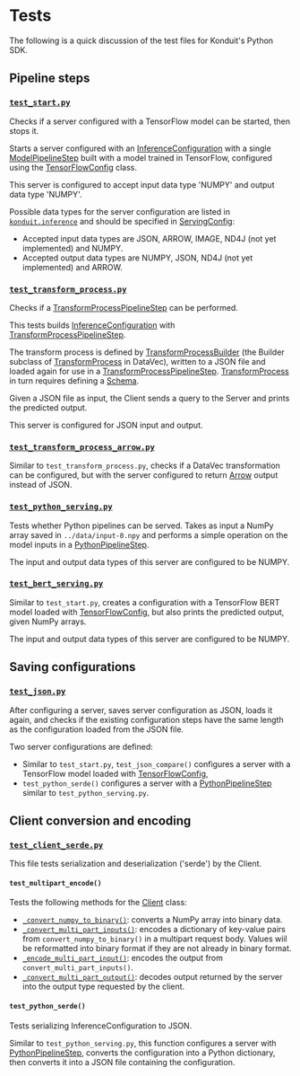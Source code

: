 # Tests 
The following is a quick discussion of the test files for Konduit's Python SDK.

## Pipeline steps 

### [`test_start.py`](https://github.com/KonduitAI/konduit-serving/blob/master/python/tests/test_start.py)

Checks if a server configured with a TensorFlow model can be started, then stops it. 

Starts a server configured with an [InferenceConfiguration](../konduit/inference.py#L2386-L2427) with a single [ModelPipelineStep](../konduit/inference.py#L1579-L1778) built with a model trained in TensorFlow, configured using the [TensorFlowConfig](../konduit/inference.py#L656-L720) class. 

This server is configured to accept input data type 'NUMPY' and output data type 'NUMPY'. 

Possible data types for the server configuration are listed in [`konduit.inference`](../konduit/inference.py#L863-L865) and should be specified in [ServingConfig](../konduit/inference.py#L861-L1018):
- Accepted input data types are JSON, ARROW, IMAGE, ND4J (not yet implemented) and NUMPY. 
- Accepted output data types are NUMPY, JSON, ND4J (not yet implemented) and ARROW.

### [`test_transform_process.py`](test_transform_process.py)

Checks if a [TransformProcessPipelineStep](../konduit/inference.py#L1400-L1573) can be performed. 

This tests builds [InferenceConfiguration](../konduit/inference.py#L2386-L2427) with [TransformProcessPipelineStep](../konduit/inference.py#L1400-L1573). 

The transform process is defined by [TransformProcessBuilder](https://github.com/eclipse/deeplearning4j/blob/master/datavec/datavec-api/src/main/java/org/datavec/api/transform/TransformProcess.java#L611) (the Builder subclass of [TransformProcess](https://deeplearning4j.org/docs/latest/datavec-transforms) in DataVec), written to a JSON file and loaded again for use in a [TransformProcessPipelineStep](../konduit/inference.py#L1400-L1573). [TransformProcess](https://deeplearning4j.org/docs/latest/datavec-transforms) in turn requires defining a [Schema](https://deeplearning4j.org/docs/latest/datavec-schema). 

Given a JSON file as input, the Client sends a query to the Server and prints the predicted output. 

This server is configured for JSON input and output. 

### [`test_transform_process_arrow.py`](test_transform_process_arrow.py)

Similar to `test_transform_process.py`, checks if a DataVec transformation can be configured, but with the server configured to return [Arrow](https://arrow.apache.org/) output instead of JSON. 

### [`test_python_serving.py`](test_python_serving.py)

Tests whether Python pipelines can be served. Takes as input a NumPy array saved in `../data/input-0.npy` and performs a simple operation on the model inputs in a [PythonPipelineStep](../konduit/inference.py#L1221-L1394).

The input and output data types of this server are configured to be NUMPY. 

### [`test_bert_serving.py`](test_bert_serving.py)

Similar to `test_start.py`, creates a configuration with a TensorFlow BERT model loaded with [TensorFlowConfig](../konduit/inference.py#L656-L720), but also prints the predicted output, given NumPy arrays. 

The input and output data types of this server are configured to be NUMPY. 

## Saving configurations 

### [`test_json.py`](test_json.py)

After configuring a server, saves server configuration as JSON, loads it again, and checks if the existing configuration steps have the same length as the configuration loaded from the JSON file. 

Two server configurations are defined: 
- Similar to `test_start.py`, `test_json_compare()` configures a server with a TensorFlow model loaded with [TensorFlowConfig](../konduit/inference.py#L656-L720), 
- `test_python_serde()` configures a server with a [PythonPipelineStep](../konduit/inference.py#L1221-L1394) similar to `test_python_serving.py`.


## Client conversion and encoding 

### [`test_client_serde.py`](test_client_serde.py)

This file tests serialization and deserialization ('serde') by the Client.

#### `test_multipart_encode()`
Tests the following methods for the [Client](../konduit/client.py#L10-L139) class: 
- [`_convert_numpy_to_binary()`](../konduit/client.py#L72-L76): converts a NumPy array into binary data.
- [`_convert_multi_part_inputs()`](../konduit/client.py#L100-L108): encodes a dictionary of key-value pairs from `convert_numpy_to_binary()` in a multipart request body. Values wiil be reformatted into binary format if they are not already in binary format.
- [`_encode_multi_part_input()`](../konduit/client.py#L85-L97): encodes the output from `convert_multi_part_inputs()`.
- [`_convert_multi_part_output()`](../konduit/client.py#L110-L129): decodes output returned by the server into the output type requested by the client.

#### `test_python_serde()`

Tests serializing InferenceConfiguration to JSON.

Similar to `test_python_serving.py`, this function configures a server with [PythonPipelineStep](../konduit/inference.py#L1221-L1394), converts the configuration into a Python dictionary, then converts it into a JSON file containing the configuration.
